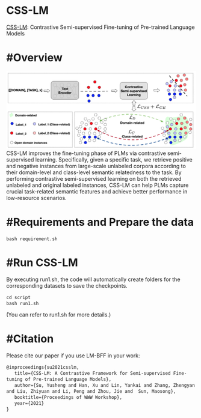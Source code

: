 # CSS-LM
[CSS-LM](https://arxiv.org/pdf/2102.03752.pdf): Contrastive Semi-supervised Fine-tuning of Pre-trained Language Models

#Overview
=============
![CSS-LM](https://github.com/thunlp/CSS-LM/blob/main/CSS-LM.jpg)
CSS-LM improves the fine-tuning phase of PLMs via contrastive semi-supervised learning. Specifically, given a specific task, we retrieve positive and negative instances from large-scale unlabeled corpora according to their domain-level and class-level semantic relatedness to the task. By performing contrastive semi-supervised learning on both the retrieved unlabeled and original labeled instances, CSS-LM can help PLMs capture crucial task-related semantic features and achieve better performance in low-resource scenarios.



<!--- 
<figure>
<img src=https://github.com/thunlp/CokeBERT/blob/main/CSS-LM.jpg width="80%">
<figcaption>CSS-LM improves the fine-tuning phase of PLMs via contrastive semi-supervised learning. Specifically, given a specific task, we retrieve positive and negative instances from large-scale unlabeled corpora according to their domain-level and class-level semantic relatedness to the task. By performing contrastive semi-supervised learning on both the retrieved unlabeled and original labeled instances, CSS-LM can help PLMs capture crucial task-related semantic features and achieve better performance in low-resource scenarios.
</figcaption>
</figure>
--->


#Requirements and Prepare the data
=============
```
bash requirement.sh
```

#Run CSS-LM
=============
By executing run1.sh, the code will automatically create folders for the corresponding datasets to save the checkpoints.
```
cd script
bash run1.sh
```
(You can refer to run1.sh for more details.)



#Citation
=============
Please cite our paper if you use LM-BFF in your work:
```
@inproceedings{su2021csslm,
   title={CSS-LM: A Contrastive Framework for Semi-supervised Fine-tuning of Pre-trained Language Models},
   author={Su, Yusheng and Han, Xu and Lin, Yankai and Zhang, Zhengyan and Liu, Zhiyuan and Li, Peng and Zhou, Jie and  Sun, Maosong},
   booktitle={Proceedings of WWW Workshop},
   year={2021}
}
```







